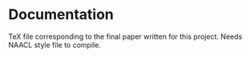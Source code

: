 # Documentation

TeX file corresponding to the final paper written for this project. Needs NAACL style file to compile.
